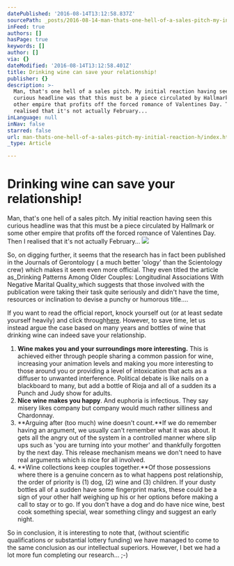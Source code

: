 ```yaml
---
datePublished: '2016-08-14T13:12:58.837Z'
sourcePath: _posts/2016-08-14-man-thats-one-hell-of-a-sales-pitch-my-initial-reaction-h.md
inFeed: true
authors: []
hasPage: true
keywords: []
author: []
via: {}
dateModified: '2016-08-14T13:12:58.401Z'
title: Drinking wine can save your relationship!
publisher: {}
description: >-
  Man, that's one hell of a sales pitch. My initial reaction having seen this
  curious headline was that this must be a piece circulated by Hallmark or some
  other empire that profits off the forced romance of Valentines Day. Then I
  realised that it's not actually February...
inLanguage: null
inNav: false
starred: false
url: man-thats-one-hell-of-a-sales-pitch-my-initial-reaction-h/index.html
_type: Article

---
```

# Drinking wine can save your relationship!

Man, that's one hell of a sales pitch. My initial reaction having seen this curious headline was that this must be a piece circulated by Hallmark or some other empire that profits off the forced romance of Valentines Day. Then I realised that it's not actually February...
![](https://the-grid-user-content.s3-us-west-2.amazonaws.com/8ae5cf77-196a-4780-b6ce-69a0d735df96.jpg)

So, on digging further, it seems that the research has in fact been published in the Journals of Gerontology ( a much better 'ology' than the Scientology crew) which makes it seem even more official. They even titled the article as_Drinking Patterns Among Older Couples: Longitudinal Associations With Negative Marital Quality_which suggests that those involved with the publication were taking their task quite seriously and didn't have the time, resources or inclination to devise a punchy or humorous title....

If you want to read the official report, knock yourself out (or at least sedate yourself heavily) and click through[here][0]. However, to save time, let us instead argue the case based on many years and bottles of wine that drinking wine can indeed save your relationship.

1. **Wine makes you and your surroundings more interesting.** This is achieved either through people sharing a common passion for wine, increasing your animation levels and making you more interesting to those around you or providing a level of intoxication that acts as a diffuser to unwanted interference. Political debate is like nails on a blackboard to many, but add a bottle of Rioja and all of a sudden its a Punch and Judy show for adults.
2. **Nice wine makes you happy**. And euphoria is infectious. They say misery likes company but company would much rather silliness and Chardonnay.
3. **Arguing after (too much) wine doesn't count.**If we do remember having an argument, we usually can't remember what it was about. It gets all the angry out of the system in a controlled manner where slip ups such as 'you are turning into your mother' and thankfully forgotten by the next day. This release mechanism means we don't need to have real arguments which is nice for all involved.
4. **Wine collections keep couples together.**Of those possessions where there is a genuine concern as to what happens post relationship, the order of priority is (1) dog, (2) wine and (3) children. If your dusty bottles all of a sudden have some fingerprint marks, these could be a sign of your other half weighing up his or her options before making a call to stay or to go. If you don't have a dog and do have nice wine, best cook something special, wear something clingy and suggest an early night.

So in conclusion, it is interesting to note that, (without scientific qualifications or substantial lottery funding) we have managed to come to the same conclusion as our intellectual superiors. However, I bet we had a lot more fun completing our research... ;-)

[0]: http://psychsocgerontology.oxfordjournals.org/content/early/2016/06/26/geronb.gbw073.abstract